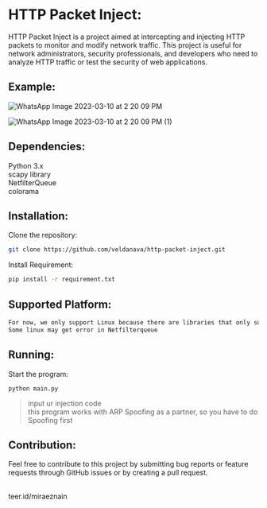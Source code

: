 # HTTP Packet Inject:

HTTP Packet Inject is a project aimed at intercepting and injecting HTTP packets to monitor and modify network traffic. This project is useful for network administrators, security professionals, and developers who need to analyze HTTP traffic or test the security of web applications.

## Example:

![WhatsApp Image 2023-03-10 at 2 20 09 PM](https://user-images.githubusercontent.com/84911110/224254431-9f333e59-4d2d-4dfc-800e-f60080d9cc53.jpeg)

![WhatsApp Image 2023-03-10 at 2 20 09 PM (1)](https://user-images.githubusercontent.com/84911110/224254405-28135524-6f47-4d6b-aaa5-2f9ccd57fda0.jpeg)

## Dependencies:
Python 3.x <br>
scapy library <br>
NetfilterQueue <br>
colorama <br>

## Installation:

Clone the repository:
```zsh
git clone https://github.com/veldanava/http-packet-inject.git
```
Install Requirement:
```zsh
pip install -r requirement.txt
```
## Supported Platform:
```zsh
For now, we only support Linux because there are libraries that only support Linux
Some linux may get error in Netfilterqueue
```

## Running:
Start the program:
```
python main.py
````
>input ur injection code <br>
>this program works with ARP Spoofing as a partner, so you have to do Spoofing first

## Contribution:
Feel free to contribute to this project by submitting bug reports or feature requests through GitHub issues or by creating a pull request. <br>
<br>

teer.id/miraeznain
